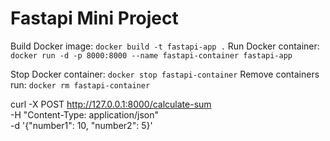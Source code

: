 # Fastapi Mini Project

Build Docker image: ```docker build -t fastapi-app .```
Run Docker container: ```docker run -d -p 8000:8000 --name fastapi-container fastapi-app```


Stop Docker container: ```docker stop fastapi-container```
Remove containers run:  ```docker rm fastapi-container```

curl -X POST http://127.0.0.1:8000/calculate-sum \
-H "Content-Type: application/json" \
-d '{"number1": 10, "number2": 5}'
